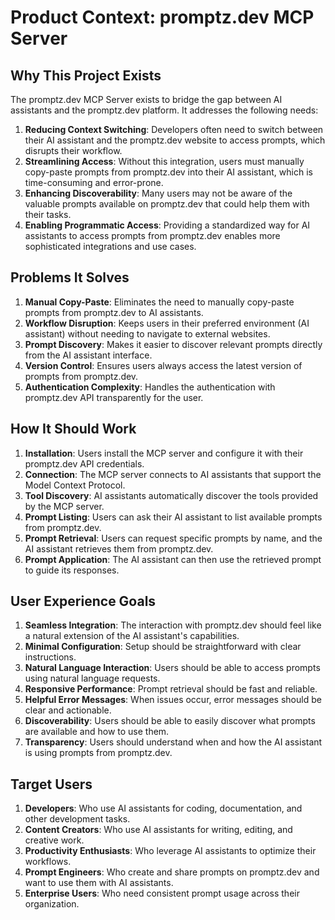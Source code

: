 # Product Context: promptz.dev MCP Server

## Why This Project Exists

The promptz.dev MCP Server exists to bridge the gap between AI assistants and the promptz.dev platform. It addresses the following needs:

1. **Reducing Context Switching**: Developers often need to switch between their AI assistant and the promptz.dev website to access prompts, which disrupts their workflow.
2. **Streamlining Access**: Without this integration, users must manually copy-paste prompts from promptz.dev into their AI assistant, which is time-consuming and error-prone.
3. **Enhancing Discoverability**: Many users may not be aware of the valuable prompts available on promptz.dev that could help them with their tasks.
4. **Enabling Programmatic Access**: Providing a standardized way for AI assistants to access prompts from promptz.dev enables more sophisticated integrations and use cases.

## Problems It Solves

1. **Manual Copy-Paste**: Eliminates the need to manually copy-paste prompts from promptz.dev to AI assistants.
2. **Workflow Disruption**: Keeps users in their preferred environment (AI assistant) without needing to navigate to external websites.
3. **Prompt Discovery**: Makes it easier to discover relevant prompts directly from the AI assistant interface.
4. **Version Control**: Ensures users always access the latest version of prompts from promptz.dev.
5. **Authentication Complexity**: Handles the authentication with promptz.dev API transparently for the user.

## How It Should Work

1. **Installation**: Users install the MCP server and configure it with their promptz.dev API credentials.
2. **Connection**: The MCP server connects to AI assistants that support the Model Context Protocol.
3. **Tool Discovery**: AI assistants automatically discover the tools provided by the MCP server.
4. **Prompt Listing**: Users can ask their AI assistant to list available prompts from promptz.dev.
5. **Prompt Retrieval**: Users can request specific prompts by name, and the AI assistant retrieves them from promptz.dev.
6. **Prompt Application**: The AI assistant can then use the retrieved prompt to guide its responses.

## User Experience Goals

1. **Seamless Integration**: The interaction with promptz.dev should feel like a natural extension of the AI assistant's capabilities.
2. **Minimal Configuration**: Setup should be straightforward with clear instructions.
3. **Natural Language Interaction**: Users should be able to access prompts using natural language requests.
4. **Responsive Performance**: Prompt retrieval should be fast and reliable.
5. **Helpful Error Messages**: When issues occur, error messages should be clear and actionable.
6. **Discoverability**: Users should be able to easily discover what prompts are available and how to use them.
7. **Transparency**: Users should understand when and how the AI assistant is using prompts from promptz.dev.

## Target Users

1. **Developers**: Who use AI assistants for coding, documentation, and other development tasks.
2. **Content Creators**: Who use AI assistants for writing, editing, and creative work.
3. **Productivity Enthusiasts**: Who leverage AI assistants to optimize their workflows.
4. **Prompt Engineers**: Who create and share prompts on promptz.dev and want to use them with AI assistants.
5. **Enterprise Users**: Who need consistent prompt usage across their organization.
